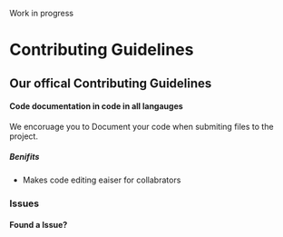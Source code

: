 Work in progress

# Contributing Guidelines

## Our offical Contributing Guidelines

#### Code documentation in code in all langauges

We encoruage you to Document your code when submiting files to the project.

##### Benifits
- Makes code editing eaiser for collabrators
### Issues

#### Found a Issue?
